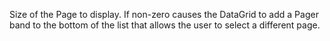 ﻿Size of the Page to display. If non-zero causes the DataGrid to add a Pager band to the bottom of the list that allows the user to select a different page.